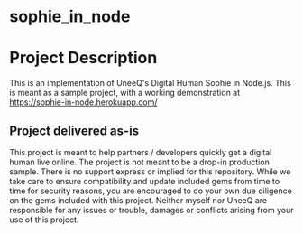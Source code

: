 # sophie_in_node

# Project Description

This is an implementation of UneeQ's Digital Human Sophie in Node.js. This is meant as a sample project, with a working demonstration at https://sophie-in-node.herokuapp.com/

## Project delivered as-is

This project is meant to help partners / developers quickly get a digital human live online. The project is not meant to be a drop-in production sample. There is no support express or implied for this repository. While we take care to ensure compatibility and update included gems from time to time for security reasons, you are encouraged to do your own due diligence on the gems included with this project. Neither myself nor UneeQ are responsible for any issues or trouble, damages or conflicts arising from your use of this project.
